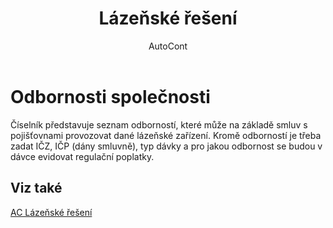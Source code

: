 ﻿---
    title: "Lázeňské řešení"
    author: AutoCont
    ms.date: 04/30/2018
    ms.topic: article
    ms.prod: dynamics-nav-2017
    ms.contentlocale: cs-cz
    ms.lasthandoff: 04/30/2018
---

# Odbornosti společnosti

Číselník představuje seznam odborností, které může na základě smluv s pojišťovnami provozovat dané lázeňské zařízení. Kromě odborností je třeba zadat IČZ, IČP (dány smluvně), typ dávky a pro jakou odbornost se budou v dávce evidovat regulační poplatky. 


## <a name="see-also"></a>Viz také
[AC Lázeňské řešení](ac-spa-solution.md)
